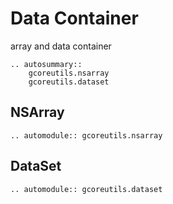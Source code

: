 # Data Container

array and data container

```{eval-rst}
.. autosummary::
    gcoreutils.nsarray
    gcoreutils.dataset
```

## NSArray
```{eval-rst}
.. automodule:: gcoreutils.nsarray
```

## DataSet
```{eval-rst}
.. automodule:: gcoreutils.dataset
```
